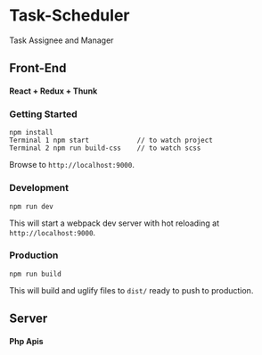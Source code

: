 # Task-Scheduler
Task Assignee and Manager

## Front-End

#### React + Redux + Thunk

### Getting Started

```
npm install
Terminal 1 npm start            // to watch project
Terminal 2 npm run build-css    // to watch scss
```

Browse to `http://localhost:9000`.

### Development

```
npm run dev
```

This will start a webpack dev server with hot reloading at
`http://localhost:9000`.

### Production

```
npm run build
```

This will build and uglify files to `dist/` ready to push to production.


## Server

#### Php Apis